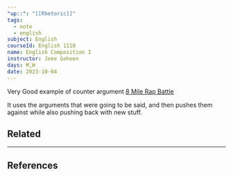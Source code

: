 ```yaml
---
"up::": "[[Rhetoric]]"
tags:
  - note
  - english
subject: English
courseId: English 1110
name: English Composition I
instructor: Joee Goheen
days: M,W
date: 2023-10-04
---
```

Very Good example of  counter argument
[8 Mile Rap Battle](https://www.youtube.com/watch?v=xh1ROLEDyP4&pp=ygUXOCBtaWxlIGZpbmFsIHJhcCBiYXR0bGU%3D)

It uses the arguments that were going to be said, and then pushes them against while also pushing back with new stuff. 


## Related

---

## References